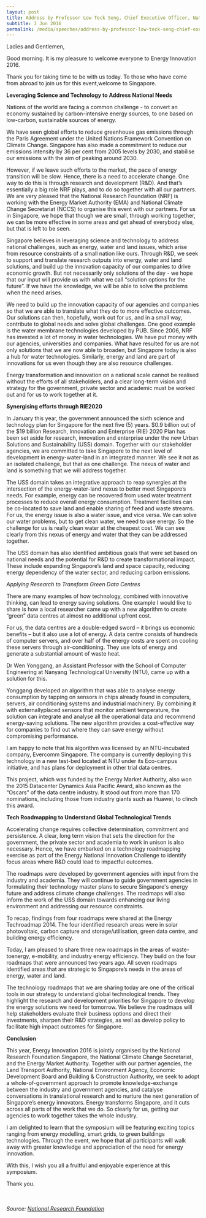 ```yaml
---
layout: post
title: Address by Professor Low Teck Seng, Chief Executive Officer, National Research Foundation, Prime Minister's Office, at Energy Innovation 2016
subtitle: 3 Jun 2016
permalink: /media/speeches/address-by-professor-low-teck-seng-chief-executive-officer-national-research-foundation-prime-minister's-office-at-energy-innovation-2016-3-june-2016
---
```


Ladies and Gentlemen,

Good morning. It is my pleasure to welcome everyone to Energy Innovation 2016.

Thank you for taking time to be with us today. To those who have come from abroad to join us for this event,welcome to Singapore.

**Leveraging Science and Technology to Address National Needs**

Nations of the world are facing a common challenge - to convert an economy sustained by carbon-intensive energy sources, to one based on low-carbon, sustainable sources of energy.

We have seen global efforts to reduce greenhouse gas emissions through the Paris Agreement under the United Nations Framework Convention on Climate Change. Singapore has also made a commitment to reduce our emissions intensity by 36 per cent from 2005 levels by 2030, and stabilise our emissions with the aim of peaking around 2030.

However, if we leave such efforts to the market, the pace of energy transition will be slow. Hence, there is a need to accelerate change. One way to do this is through research and development (R&D). And that’s essentially a big role NRF plays, and to do so together with all our partners. We are very pleased that the National Research Foundation (NRF) is working with the Energy Market Authority (EMA) and National Climate Change Secretariat (NCCS) to organise this event with our partners. For us in Singapore, we hope that though we are small, through working together, we can be more effective in some areas and get ahead of everybody else, but that is left to be seen.

Singapore believes in leveraging science and technology to address national challenges, such as energy, water and land issues, which arise from resource constraints of a small nation like ours. Through R&D, we seek to support and translate research outputs into energy, water and land solutions, and build up the innovation capacity of our companies to drive economic growth. But not necessarily only solutions of the day - we hope that our input will provide us with what we call “solution options for the future”. If we have the knowledge, we will be able to solve the problems when the need arises.

We need to build up the innovation capacity of our agencies and companies so that we are able to translate what they do to more effective outcomes. Our solutions can then, hopefully, work out for us, and in a small way, contribute to global needs and solve global challenges. One good example is the water membrane technologies developed by PUB. Since 2006, NRF has invested a lot of money in water technologies. We have put money with our agencies, universities and companies. What have resulted for us are not only solutions that we are now able to broaden, but Singapore today is also a hub for water technologies. Similarly, energy and land are part of innovations for us even though they are also resource challenges.

Energy transformation and innovation on a national scale cannot be realised without the efforts of all stakeholders, and a clear long-term vision and strategy for the government, private sector and academic must be worked out and for us to work together at it.

**Synergising efforts through RIE2020**

In January this year, the government announced the sixth science and technology plan for Singapore for the next five (5) years. $0.9 billion out of the $19 billion Research, Innovation and Enterprise (RIE) 2020 Plan has been set aside for research, innovation and enterprise under the new Urban Solutions and Sustainability (USS) domain. Together with our stakeholder agencies, we are committed to take Singapore to the next level of development in energy-water-land in an integrated manner. We see it not as an isolated challenge, but that as one challenge. The nexus of water and land is something that we will address together.

The USS domain takes an integrative approach to reap synergies at the intersection of the energy-water-land nexus to better meet Singapore’s needs. For example, energy can be recovered from used water treatment processes to reduce overall energy consumption. Treatment facilities can be co-located to save land and enable sharing of feed and waste streams. For us, the energy issue is also a water issue, and vice versa. We can solve our water problems, but to get clean water, we need to use energy. So the challenge for us is really clean water at the cheapest cost. We can see clearly from this nexus of energy and water that they can be addressed together.

The USS domain has also identified ambitious goals that were set based on national needs and the potential for R&D to create transformational impact. These include expanding Singapore’s land and space capacity, reducing energy dependency of the water sector, and reducing carbon emissions.

*Applying Research to Transform Green Data Centres*

There are many examples of how technology, combined with innovative thinking, can lead to energy saving solutions. One example I would like to share is how a local researcher came up with a new algorithm to create “green” data centres at almost no additional upfront cost. 

For us, the data centres are a double-edged sword – it brings us economic benefits – but it also use a lot of energy. A data centre consists of hundreds of computer servers, and over half of the energy costs are spent on cooling these servers through air-conditioning. They use lots of energy and generate a substantial amount of waste heat.

Dr Wen Yonggang, an Assistant Professor with the School of Computer Engineering at Nanyang Technological University (NTU), came up with a solution for this.

Yonggang developed an algorithm that was able to analyse energy consumption by tapping on sensors in chips already found in computers, servers, air conditioning systems and industrial machinery. By combining it with externallyplaced sensors that monitor ambient temperature, the solution can integrate and analyse all the operational data and recommend energy-saving solutions. The new algorithm provides a cost-effective way for companies to find out where they can save energy without compromising performance.

I am happy to note that his algorithm was licensed by an NTU-incubated company, Evercomm Singapore. The company is currently deploying this technology in a new test-bed located at NTU under its Eco-campus initiative, and has plans for deployment in other trial data centres.

This project, which was funded by the Energy Market Authority, also won the 2015 Datacenter Dynamics Asia Pacific Award, also known as the “Oscars” of the data centre industry. It stood out from more than 170 nominations, including those from industry giants such as Huawei, to clinch this award.

**Tech Roadmapping to Understand Global Technological Trends**

Accelerating change requires collective determination, commitment and persistence. A clear, long term vision that sets the direction for the government, the private sector and academia to work in unison is also necessary. Hence, we have embarked on a technology roadmapping exercise as part of the Energy National Innovation Challenge to identify focus areas where R&D could lead to impactful outcomes.

The roadmaps were developed by government agencies with input from the industry and academia. They will continue to guide government agencies in formulating their technology master plans to secure Singapore's energy future and address climate change challenges. The roadmaps will also inform the work of the USS domain towards enhancing our living environment and addressing our resource constraints.

To recap, findings from four roadmaps were shared at the Energy Techroadmap 2014. The four identified research areas were in solar photovoltaic, carbon capture and storage/utilisation, green data centre, and building energy efficiency.

Today, I am pleased to share three new roadmaps in the areas of waste-toenergy, e-mobility, and industry energy efficiency. They build on the four roadmaps that were announced two years ago. All seven roadmaps identified areas that are strategic to Singapore’s needs in the areas of energy, water and land.

The technology roadmaps that we are sharing today are one of the critical tools in our strategy to understand global technological trends. They highlight the research and development priorities for Singapore to develop the energy solutions we need for tomorrow. We believe the roadmaps will help stakeholders evaluate their business options and direct their investments, sharpen their R&D strategies, as well as develop policy to facilitate high impact outcomes for Singapore.

**Conclusion**

This year, Energy Innovation 2016 is jointly organised by the National Research Foundation Singapore, the National Climate Change Secretariat, and the Energy Market Authority. Together with our partner agencies, the Land Transport Authority, National Environment Agency, Economic Development Board and Building & Construction Authority, we seek to adopt a whole-of-government approach to promote knowledge-exchange between the industry and government agencies, and catalyse conversations in translational research and to nurture the next generation of Singapore’s energy innovators. Energy transforms Singapore, and it cuts across all parts of the work that we do. So clearly for us, getting our agencies to work together takes the whole industry.

I am delighted to learn that the symposium will be featuring exciting topics ranging from energy modelling, smart grids, to green buildings technologies. Through the event, we hope that all participants will walk away with greater knowledge and appreciation of the need for energy innovation.

With this, I wish you all a fruitful and enjoyable experience at this symposium.

Thank you.
<br><br><br>

*Source: [<a href="https://www.nrf.gov.sg/" target="_blank">National Research Foundation</a>](https://www.nrf.gov.sg/)*
